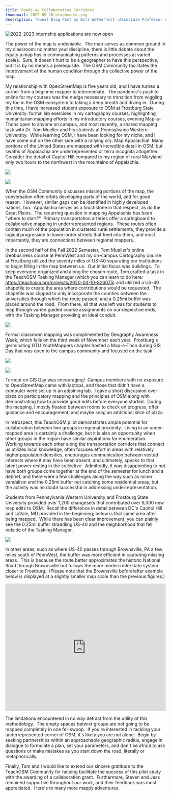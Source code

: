```yaml
---
title: Roads as Collaborative Corridors
thumbnail: 2022-09-20-blogheader.png
description: "Guest Blog Post by Bill Wetherholt (Associate Professor of Geography, Frostburg State University)"
---
```

![2022-2023 internship applications are now open](../../../assets/images/blog/billwetherholt_blogheader.png)

The power of the map is undeniable.  The map serves as common ground in my classroom: no matter your discipline, there is little debate about the equity a map has in communicating patterns and processes at varied scales.  Sure, it doesn't hurt to be a geographer to have this perspective, but it is by no means a prerequisite.  The OSM Community facilitates the improvement of the human condition through the collective power of the map.

My relationship with OpenStreetMap is five years old, and I have turned a corner from a beginner mapper to intermediate.  The pandemic's push to online for my courses was the nudge necessary to transition from wiggling my toe in the OSM ecosystem to taking a deep breath and diving in.  During this time, I have increased student exposure to OSM at Frostburg State University: formal lab exercises in my cartography courses, highlighting humanitarian mapping efforts in my introductory courses, evening Map-a-Thons open to anyone on campus, and most recently, a shared mapping task with Dr. Tom Mueller and his students at Pennsylvania Western University.  While learning OSM, I have been looking for my niche, and I have come out on the other side with a rallying cry: Map Appalachia!  Many portions of the United States are mapped with incredible detail in OSM, but swaths of Appalachia are underrepresented or terra incognita altogether.  Consider the detail of Capitol Hill compared to my region of rural Maryland only two hours to the northwest in the mountains of Appalachia.

![](https://lh5.googleusercontent.com/NFP-y2LiuaZ1JoHx3r8MpwHUXUGFC5VbsMgJ7jiZmnzTdmlQ3q-FIzu-2WgGD6bzap2Y3TVfBsbdAnEnSUKWYswysVP7Wf14qfG1vP9CesSz5Rj-m_ELX8LYQ3MApYpZ35pdCfwd_7Xy271qGJRgag)

![](https://lh3.googleusercontent.com/lbCW_3MoPD6tcLnRBKWrloakU6GvDFX9O7IItVii5QugLxsBmhNlcfVfXPLbr2rqUc0PXDk2ORhYMGX5Z5M_1Xcb7kRnpA-Za5ptGvH9Pz6itNKHMmH8v-tSqWrDxD6mUjgLxBd55fzKAnvNxcvRFQ)

When the OSM Community discusses missing portions of the map, the conversation often orbits developing parts of the world, and for good reason.  However, similar gaps can be identified in highly developed nations, too.  Appalachia serves as a touchstone in that respect, as do the Great Plains.  The recurring question in mapping Appalachia has been "where to start?"  Primary transportation arteries offer a springboard to collaborative mapping in underrepresented regions.  These routes often contain much of the population in clustered rural settlements, they provide a logical progression to lower-order streets that feed into them, and most importantly, they are connections between regional mappers.

In the second half of the Fall 2022 Semester, Tom Mueller's online Geobusiness course at PennWest and my on-campus Cartography course at Frostburg utilized the seventy miles of US-40 separating our institutions to begin filling in the map between us.  Our initial focus was buildings.  To keep everyone organized and along the chosen route, Tom crafted a task in the TeachOSM Tasking Manager (which you can learn to do here: <https://teachosm.org/projects/2020-03-10-824075>) and utilized a US-40 shapefile to create the area where contributions would be requested.  The shapefile was clipped to only incorporate the counties between the universities through which the route passed, and a 0.25mi buffer was placed around the road.  From there, all that was left was for students to map through varied guided course assignments on our respective ends, with the Tasking Manager providing an ideal conduit.

![](https://lh6.googleusercontent.com/9yF2aogMGiV_cP2awsw3vs6YLCkSmEuTD_uJdxPhQfhfbJOFl_9BQEdJ-6UHfwEiW3Tgc6BamQ8pCfqr2l6S7Ceet39KwUHY-kjM9ExA6LjqihzntMUSqHCDxxHY2awP1WWqWU8SQManhk3_JU8y1g)

Formal classroom mapping was complimented by Geography Awareness Week, which falls on the third week of November each year.  Frostburg's germinating GTU YouthMappers chapter hosted a Map-a-Thon during GIS Day that was open to the campus community and focused on the task.

![](https://lh4.googleusercontent.com/6YF8W5GfJPiw6ksyKkdw4anncV28K7NdQbsB2RSnPVueVdxjueXgx0ZTxe2JshjCVGXQCvPddXy9XnXZP2XEaNPdylsJaFscknfyyCBSXrZksVKAKiV-5HIpCf8oBO-U73S8AsbYC394krAvoFarzg)

![](https://lh4.googleusercontent.com/ECeSsoYaZ5XetOiGrxY2isg1COyBV9FYKJQ4YVd8NG-S8uFUl0Zf5GSvW_hnwNz6N8kRODRO_-ToB3VCvCRFJ7aapn5uTNtMsvel9OolwtvwIyjGDoovfNsq3ELMGoB7eXe_mLgZfWGdDCxFem7btw)

Turnout on GIS Day was encouraging!  Campus members with no exposure to OpenStreetMap came with laptops, and those that didn't have a computer were set up in an adjoining lab.  I gave a short discussion over pizza on participatory mapping and the principles of OSM along with demonstrating how to provide good edits before everyone started.  During the mapping, I mostly floated between rooms to check on progress, offer guidance and encouragement, and maybe snag an additional slice of pizza.

In retrospect, this TeachOSM pilot demonstrates ample potential for collaboration between two groups in regional proximity.  Living in an under-mapped area is certainly a challenge, but it is also an opportunity when other groups in the region have similar aspirations for enumeration.  Working towards each other along the transportation corridors that connect us utilizes local knowledge, often focuses effort in areas with relatively higher population densities, encourages communication between vested interests where it may have been absent, and ultimately, speaks to that latent power resting in the collective.  Admittedly, it was disappointing to not have both groups come together at the end of the semester for lunch and a debrief, and there were a few challenges along the way such as minor vandalism and the 0.25mi buffer not catching some residential areas, but the activity was no doubt successful in addressing underrepresentation.

Students from Pennsylvania Western University and Frostburg State University provided over 1,200 changesets that contributed over 6,000 new map edits to OSM.  Recall the difference in detail between DC's Capitol Hill and LaVale, MD provided in the beginning; below is that same area after being mapped.  While there has been clear improvement, you can plainly see the 0.25mi buffer straddling US-40 and the neighborhood that fell outside of the Tasking Manager.

![](https://lh5.googleusercontent.com/R1jAMRcoIQ-YnO7IFi3p0sFRdjLh0KmDNNo61nb87BzmR3uCnoqsPebgDy0k3WUGy5w0k7awndwGRnLxPGLe6ox1zleZ8mwD3Vp8YSkaIs1obUQYNu8fh9Hh8ZfLxlKgs1uTEyTj0AVDx1Vz8LP1og)

In other areas, such as where US-40 passes through Brownsville, PA a few miles south of PennWest, the buffer was more efficient in capturing missing areas.  This is because the route better approximates the historic National Road through Brownsville but follows the more modern interstate system closer to Frostburg.  (Please note that the Brownsville before/after example below is displayed at a slightly smaller map scale than the previous figures.)

<iframe src="https://sandbox.elfsightcdn.com/49d56718-f1aa-463e-ad80-e4ba84f1d95d" width="100%" height="400px" frameborder="0"></iframe>

The limitations encountered in no way detract from the utility of this methodology.  The empty spaces betwixt groups are not going to be mapped completely in one fell swoop.  If you're interested in tackling your underrepresented corner of OSM, it's likely you are not alone.  Begin by seeking partnerships within an approachable geographic radius, engage in dialogue to formulate a plan, set your parameters, and don't be afraid to ask questions or make mistakes as you start down the road, literally or metaphorically.

Finally, Tom and I would like to extend our sincere gratitude to the TeachOSM Community for helping facilitate the success of this pilot study with the awarding of a collaboration grant.  Furthermore, Steven and Jess remained supportive throughout our work, and their feedback was most appreciated.  Here's to many more mappy adventures.

